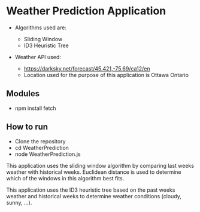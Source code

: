 # Weather Prediction Application
* Algorithms used are:
    - Sliding Window
    - ID3 Heuristic Tree

* Weather API used:
    - https://darksky.net/forecast/45.421,-75.69/ca12/en
    - Location used for the purpose of this application is Ottawa Ontario

## Modules
* npm install fetch

## How to run
* Clone the repository
* cd WeatherPrediction
* node WeatherPrediction.js

This application uses the sliding window algorithm by comparing last weeks weather with historical weeks. Euclidean distance is used to determine which of the windows in this algorithm best fits. 

This application uses the ID3 heuristic tree based on the past weeks weather and historical weeks to determine weather conditions (cloudy, sunny, ...).